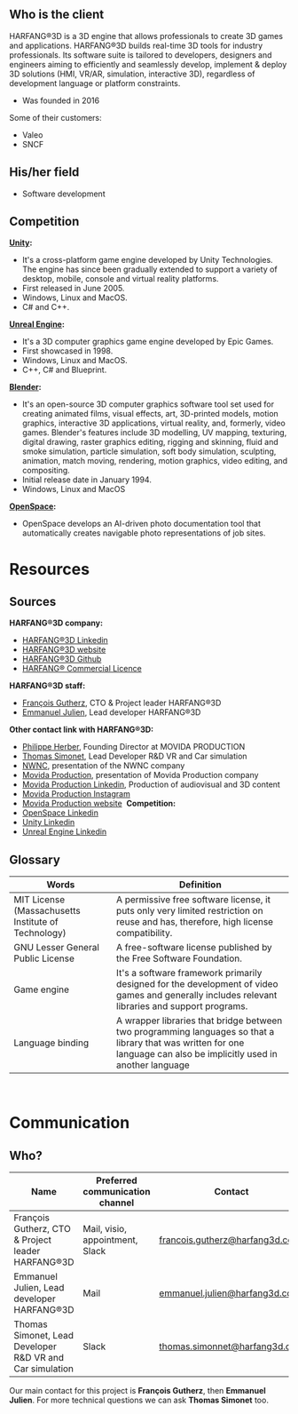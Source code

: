 
## Who is the client
<!-- write down here your research on who is the client, his priorities, his specificities, etc -->
​HARFANG®3D is a 3D engine that allows professionals to create 3D games and applications. HARFANG®3D builds real-time 3D tools for industry professionals. Its software suite is tailored to developers, designers and engineers aiming to efficiently and seamlessly develop, implement & deploy 3D solutions (HMI, VR/AR, simulation, interactive 3D), regardless of development language or platform constraints.

- Was founded in 2016

Some of their customers:
- Valeo
- SNCF
​
## His/her field
- Software development
​
## Competition
**[Unity](https://unity.com/):**
- It's a cross-platform game engine developed by Unity Technologies. The engine has since been gradually extended to support a variety of desktop, mobile, console and virtual reality platforms.
- First released in June 2005.
- Windows, Linux and MacOS.
- C# and C++.

**[Unreal Engine](https://www.unrealengine.com/en-US/):**
- It's a 3D computer graphics game engine developed by Epic Games. 
- First showcased in 1998.
- Windows, Linux and MacOS.
- C++, C# and Blueprint.

**[Blender](https://www.blender.org/):**
- It's an open-source 3D computer graphics software tool set used for creating animated films, visual effects, art, 3D-printed models, motion graphics, interactive 3D applications, virtual reality, and, formerly, video games. Blender's features include 3D modelling, UV mapping, texturing, digital drawing, raster graphics editing, rigging and skinning, fluid and smoke simulation, particle simulation, soft body simulation, sculpting, animation, match moving, rendering, motion graphics, video editing, and compositing.
- Initial release date in January 1994.
- Windows, Linux and MacOS

**[OpenSpace](https://www.openspace.ai/):**
- OpenSpace develops an AI-driven photo documentation tool that automatically creates navigable photo representations of job sites.

# Resources
<!-- ## Keywords research
**What is ​HARFANG®3D?**
- Harfang game engine
- Harfang 3D game engine

**​HARFANG®3D competitors?**
- Harfang competitor
- Game engine competitors
- Game engine list
  - #unity
  - #blender
  - #unrealEngine
  - #gameEngine
  - #openSpace -->
## Sources
<!-- think also of sources to follow (people and keywords on Linkedin for example, a specialized blog or news outlet) -->
**​HARFANG®3D company:**
- [​HARFANG®3D Linkedin](https://www.linkedin.com/company/harfang3d/)
- [​HARFANG®3D website](https://www.harfang3d.com/en_US/)
- [​HARFANG®3D Github](https://github.com/harfang3d)
- [​HARFANG® Commercial Licence](https://github.com/harfang3d/harfang3d/blob/main/LICENSE-HARFANG-COMMERCIAL)

**​HARFANG®3D staff:**
- [François Gutherz](https://www.linkedin.com/in/astrofra/), CTO & Project leader HARFANG®3D
- [Emmanuel Julien](https://www.linkedin.com/in/ejulien/), Lead developer HARFANG®3D

**Other contact link with ​HARFANG®3D:**
- [Philippe Herber](https://www.linkedin.com/in/philippe-herber-9787929/), Founding Director at MOVIDA PRODUCTION
- [Thomas Simonet](https://www.linkedin.com/in/thomas-simonnet-39968480/), Lead Developer R&D VR and Car simulation
- [NWNC](https://www.societe.com/societe/nwnc-890866486.html), presentation of the NWNC company
- [Movida Production](https://www.societe.com/societe/movida-production-398868109.html), presentation of Movida Production company
- [Movida Production Linkedin](https://www.linkedin.com/company/movida-production/), Production of audiovisual and 3D content
- [Movida Production Instagram](https://www.instagram.com/movidaprod/)
- [Movida Production website](https://www.movida-prod.com/en/)
​
**Competition:**
- [OpenSpace Linkedin](https://www.linkedin.com/company/openspace.ai/)
- [Unity Linkedin](https://www.linkedin.com/company/unity/)
- [Unreal Engine Linkedin](https://www.linkedin.com/showcase/unreal-engine-for-design-visualization/)

## Glossary
<!-- write down all the words specific to the client's field, or the products your creating for the client (or both) with a short definition -->

| Words                                               	| Definition                                                                                                                                                            	|
|-----------------------------------------------------	|-----------------------------------------------------------------------------------------------------------------------------------------------------------------------	|
| MIT License (Massachusetts Institute of Technology) 	| A permissive free software license, it puts only very limited restriction on reuse and has, therefore, high license compatibility.                                    	|
| GNU Lesser General Public License                   	| A free-software license published by the Free Software Foundation.                                                                                                    	|
| Game engine                                         	| It's a software framework primarily designed for the development of video games and generally includes relevant libraries and support programs.                       	|
| Language binding                                    	| A wrapper libraries that bridge between two programming languages so that a library that was written for one language can also be implicitly used in another language 	|
​
# Communication
## Who?

| Name                                                     	| Preferred communication channel 	| Contact                        	|
|----------------------------------------------------------	|---------------------------------	|--------------------------------	|
| François Gutherz, CTO & Project leader HARFANG®3D        	| Mail, visio, appointment, Slack 	| francois.gutherz@harfang3d.com 	|
| Emmanuel Julien, Lead developer HARFANG®3D               	| Mail                            	| emmanuel.julien@harfang3d.com  	|
| Thomas Simonet, Lead Developer R&D VR and Car simulation 	| Slack                           	| thomas.simonnet@harfang3d.com  	|

Our main contact for this project is **François Gutherz**, then **Emmanuel Julien**. For more technical questions we can ask **Thomas Simonet** too.

<!-- Add link to the data organisation or source -->
<!-- licence orthographe -->
<!-- Why this link are usefull -> competition -->
<!-- What information we find on source -->